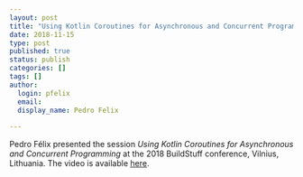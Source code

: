 ```yaml
---
layout: post
title: "Using Kotlin Coroutines for Asynchronous and Concurrent Programming"
date: 2018-11-15
type: post
published: true
status: publish
categories: []
tags: []
author:
  login: pfelix
  email: 
  display_name: Pedro Felix
  
---
```


Pedro Félix presented the session _Using Kotlin Coroutines for Asynchronous and Concurrent Programming_ at the 2018 BuildStuff conference, Vilnius, Lithuania.
The video is available [here](https://www.youtube.com/watch?v=oerXox4U9MU).
